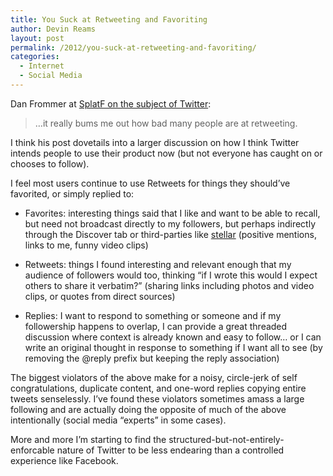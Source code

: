 ```yaml
---
title: You Suck at Retweeting and Favoriting
author: Devin Reams
layout: post
permalink: /2012/you-suck-at-retweeting-and-favoriting/
categories:
  - Internet
  - Social Media
---
```

Dan Frommer at [SplatF on the subject of Twitter][1]:

> &#8230;it really bums me out how bad many people are at retweeting.

I think his post dovetails into a larger discussion on how I think Twitter intends people to use their product now (but not everyone has caught on or chooses to follow).

I feel most users continue to use Retweets for things they should&#8217;ve favorited, or simply replied to:

*   Favorites: interesting things said that I like and want to be able to recall, but need not broadcast directly to my followers, but perhaps indirectly through the Discover tab or third-parties like [stellar][2] (positive mentions, links to me, funny video clips)

*   Retweets: things I found interesting and relevant enough that my audience of followers would too, thinking &#8220;if I wrote this would I expect others to share it verbatim?&#8221; (sharing links including photos and video clips, or quotes from direct sources)

*   Replies: I want to respond to something or someone and if my followership happens to overlap, I can provide a great threaded discussion where context is already known and easy to follow&#8230; or I can write an original thought in response to something if I want all to see (by removing the @reply prefix but keeping the reply association)

The biggest violators of the above make for a noisy, circle-jerk of self congratulations, duplicate content, and one-word replies copying entire tweets senselessly. I&#8217;ve found these violators sometimes amass a large following and are actually doing the opposite of much of the above intentionally (social media &#8220;experts&#8221; in some cases).

More and more I&#8217;m starting to find the structured-but-not-entirely-enforcable nature of Twitter to be less endearing than a controlled experience like Facebook.

 [1]: http://www.splatf.com/2012/05/retweeting/
 [2]: http://stellar.io